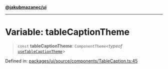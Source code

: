 [**@jakubmazanec/ui**](../README.md)

---

# Variable: tableCaptionTheme

> `const` **tableCaptionTheme**: `ComponentTheme`\<_typeof_
> [`useTableCaptionTheme`](../functions/useTableCaptionTheme.md)\>

Defined in:
[packages/ui/source/components/TableCaption.ts:45](https://github.com/jakubmazanec/tools/blob/d8ee2855cc8c253cbcc5c4d49e7356ff8450cbde/packages/ui/source/components/TableCaption.ts#L45)
